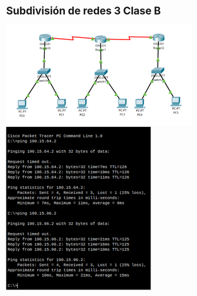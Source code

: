 # Subdivisión de redes 3 Clase B

![Alt Captura de Pantalla](Captura.png)
![Alt Captura de Pantalla](Captura2.png)
